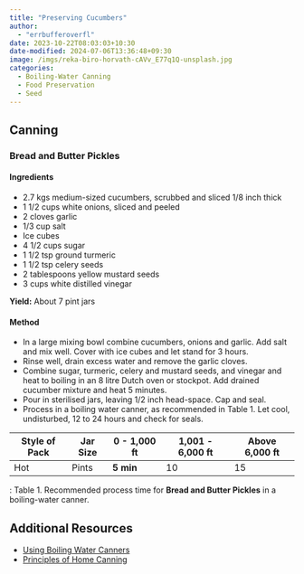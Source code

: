 ```yaml
---
title: "Preserving Cucumbers"
author:
  - "errbufferoverfl"
date: 2023-10-22T08:03:03+10:30
date-modified: 2024-07-06T13:36:48+09:30
image: /imgs/reka-biro-horvath-cAVv_E77q1Q-unsplash.jpg
categories:
  - Boiling-Water Canning
  - Food Preservation
  - Seed
---
```


## Canning

### Bread and Butter Pickles

#### Ingredients

- 2.7 kgs medium-sized cucumbers, scrubbed and sliced 1/8 inch thick
- 1 1/2 cups white onions, sliced and peeled
- 2 cloves garlic
- 1/3 cup salt
- Ice cubes
- 4 1/2 cups sugar
- 1 1/2 tsp ground turmeric
- 1 1/2 tsp celery seeds
- 2 tablespoons yellow mustard seeds
- 3 cups white distilled vinegar

**Yield:** About 7 pint jars

#### Method

- In a large mixing bowl combine cucumbers, onions and garlic. Add salt and mix well. Cover with ice cubes and let stand for 3 hours.
- Rinse well, drain excess water and remove the garlic cloves.
- Combine sugar, turmeric, celery and mustard seeds, and vinegar and heat to boiling in an 8 litre Dutch oven or stockpot. Add drained cucumber mixture and heat 5 minutes.
- Pour in sterilised jars, leaving 1/2 inch head-space. Cap and seal.
- Process in a boiling water canner, as recommended in Table 1. Let cool, undisturbed, 12 to 24 hours and check for seals.

| **Style of Pack** | **Jar Size** | **0 - 1,000 ft** | **1,001 - 6,000 ft** | **Above 6,000 ft** |
|---------------|---------------|---------------|---------------|---------------|
| Hot               | Pints        | **5 min**        | 10                   | 15                 |

: Table 1. Recommended process time for **Bread and Butter Pickles** in a boiling-water canner.

## Additional Resources

- [Using Boiling Water Canners](https://nchfp.uga.edu/publications/uga/using_bw_canners.html#gsc.tab=0)
- [Principles of Home Canning](https://nchfp.uga.edu/publications/usda/GUIDE01_HomeCan_rev0715.pdf)
